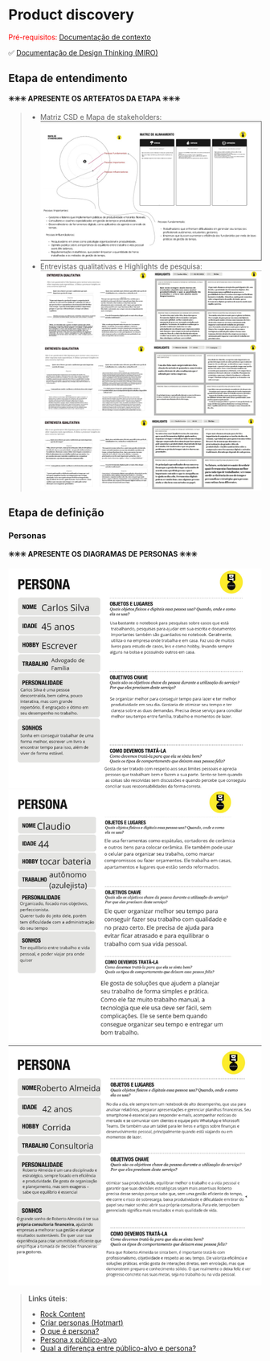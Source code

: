 # Product discovery

<span style="color:red">Pré-requisitos: <a href="01-Contexto.md"> Documentação de contexto</a></span>

✅ [Documentação de Design Thinking (MIRO)](files/processo-dt.pdf)

## Etapa de entendimento

**✳️✳️✳️ APRESENTE OS ARTEFATOS DA ETAPA  ✳️✳️✳️**

> * Matriz CSD e Mapa de stakeholders:
 ![alt text](<images/MatrizCSD-MapaStakeholders.png>)
> * Entrevistas qualitativas e Highlights de pesquisa:
![alt text](<images/EntrevistaQualitativa-Highlight1.png>)
![alt text](<images/EntrevistaQualitativa-Highlight2.png>)
![alt text](<images/EntrevistaQualitativa-Highlight3.png>)


## Etapa de definição

### Personas

**✳️✳️✳️ APRESENTE OS DIAGRAMAS DE PERSONAS ✳️✳️✳️**

![alt text](<images/Persona1.png>)
![alt text](<images/Persona2.png>)
![alt text](<images/Persona3.png>)


> **Links úteis**:
> - [Rock Content](https://rockcontent.com/blog/personas/)
> - [Criar personas (Hotmart)](https://blog.hotmart.com/pt-br/como-criar-persona-negocio/)
> - [O que é persona?](https://resultadosdigitais.com.br/blog/persona-o-que-e/)
> - [Persona x público-alvo](https://flammo.com.br/blog/persona-e-publico-alvo-qual-a-diferenca/)
> - [Qual a diferença entre público-alvo e persona?](https://rockcontent.com/blog/diferenca-publico-alvo-e-persona/)
